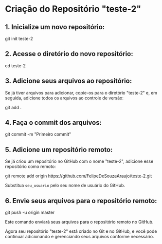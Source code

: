 # Criação do Repositório "teste-2"

## 1. Inicialize um novo repositório:

git init teste-2

## 2. Acesse o diretório do novo repositório:

cd teste-2

## 3. Adicione seus arquivos ao repositório:

Se já tiver arquivos para adicionar, copie-os para o diretório "teste-2" e, em seguida, adicione todos os arquivos ao controle de versão:

git add .

## 4. Faça o commit dos arquivos:

git commit -m "Primeiro commit"

## 5. Adicione um repositório remoto:

Se já criou um repositório no GitHub com o nome "teste-2", adicione esse repositório como remoto:

git remote add origin https://github.com/FelipeDeSouzaAraujo/teste-2.git

Substitua `seu_usuario` pelo seu nome de usuário do GitHub.

## 6. Envie seus arquivos para o repositório remoto:

git push -u origin master

Este comando enviará seus arquivos para o repositório remoto no GitHub.

Agora seu repositório "teste-2" está criado no Git e no GitHub, e você pode continuar adicionando e gerenciando seus arquivos conforme necessário.
